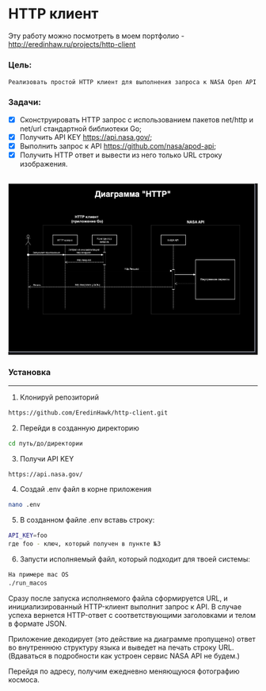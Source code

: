 # HTTP клиент
Эту работу можно посмотреть в моем портфолио - http://eredinhaw.ru/projects/http-client

### Цель:
    Реализовать простой HTTP клиент для выполнения запроса к NASA Open API

### Задачи:
- [x] Сконструировать HTTP запрос с использованием пакетов net/http и net/url стандартной библиотеки Go;
- [x] Получить API KEY https://api.nasa.gov/;
- [x] Выполнить запрос к API https://github.com/nasa/apod-api;
- [x] Получить HTTP ответ и вывести из него только URL строку изображения.
<br><br/>

![alt text](/sheme.png)

### Установка
---
1. Клонируй репозиторий
```bash
https://github.com/EredinHawk/http-client.git
```
2. Перейди в созданную директорию
```bash
cd путь/до/директории
```
3. Получи API KEY
```bash
https://api.nasa.gov/
```
4. Создай .env файл в корне приложения
```bash
nano .env
```
5. В созданном файле .env вставь строку:
```bash
API_KEY=foo
где foo - ключ, который получен в пункте №3
```
6. Запусти исполняемый файл, который подходит для твоей системы:
```bash
На примере mac OS
./run_macos
```

Сразу после запуска исполняемого файла сформируется URL, и инициализированный HTTP-клиент выполнит запрос к API. В случае успеха вернется HTTP-ответ с соответствующими заголовками и телом в формате JSON. 

Приложение декодирует (это действие на диаграмме пропущено) ответ во внутреннюю структуру языка и выведет на печать строку URL. (Вдаваться в подробности как устроен сервис NASA API не будем.)

Перейдя по адресу, получим ежедневно меняющуюся фотографию космоса.
